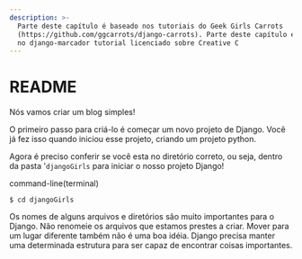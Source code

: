 ```yaml
---
description: >-
  Parte deste capítulo é baseado nos tutoriais do Geek Girls Carrots
  (https://github.com/ggcarrots/django-carrots). Parte deste capítulo é baseado
  no django-marcador tutorial licenciado sobre Creative C
---
```


# README

Nós vamos criar um blog simples!

O primeiro passo para criá-lo é começar um novo projeto de Django. Você já fez isso quando iniciou esse projeto, criando um projeto python.

Agora é preciso conferir se você esta no diretório correto, ou seja, dentro da pasta '`djangoGirls` para iniciar o nosso projeto Django!

command-line\(terminal\)

```text
$ cd djangoGirls
```

Os nomes de alguns arquivos e diretórios são muito importantes para o Django. Não renomeie os arquivos que estamos prestes a criar. Mover para um lugar diferente também não é uma boa idéia. Django precisa manter uma determinada estrutura para ser capaz de encontrar coisas importantes.


